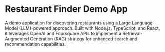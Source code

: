 # Restaurant Finder Demo App

A demo application for discovering restaurants using a Large Language Model (LLM)-powered approach. Built with Node.js, TypeScript, and React, it leverages OpenAI and Foursquare APIs to implement a Retrieval-Augmented Generation (RAG) strategy for enhanced search and recommendation capabilities.